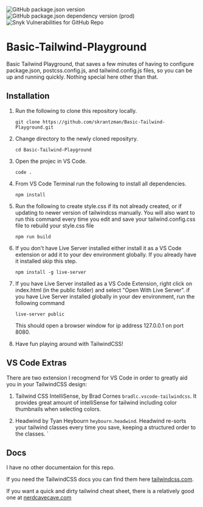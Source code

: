 ![GitHub package.json version](https://img.shields.io/github/package-json/v/skrantzman/Basic-Tailwind-Playground?logo=github) &ensp;
![GitHub package.json dependency version (prod)](https://img.shields.io/github/package-json/dependency-version/skrantzman/Basic-Tailwind-Playground/tailwindcss?color=38B2AC&logo=tailwind-css) &ensp;
![Snyk Vulnerabilities for GitHub Repo](https://img.shields.io/snyk/vulnerabilities/github/skrantzman/dnn_tailwind?logo=Snyk)

# Basic-Tailwind-Playground

Basic Tailwind Playground, that saves a few minutes of having to configure package.json, postcss.config.js, and tailwind.config.js files, so you can be up and running quickly. Nothing special here other than that.

## Installation

1. Run the following to clone this repository locally.

   ```
   git clone https://github.com/skrantzman/Basic-Tailwind-Playground.git
   ```
2. Change directory to the newly cloned reposityry.
   ```
   cd Basic-Tailwind-Playground
   ```
3. Open the projec in VS Code.
   ```
   code .
   ```
4. From VS Code Terminal run the following to install all dependencies.

   ```
   npm install
   ```

5. Run the following to create style.css if its not already created, or if updating to newer version of tailwindcss manually. You will also want to run this command every time you edit and save your tailwind.config.css file to rebuild your style.css file

   ```
   npm run build
   ```

6. If you don't have Live Server installed either install it as a VS Code extension or add it to your dev environment globally. If you already have it installed skip this step.

   ```
   npm install -g live-server
   ```

7. If you have Live Server installed as a VS Code Extension, right click on index.html (in the public folder) and select "Open With Live Server". if you have Live Server installed globally in your dev environment, run the following command

   ```
   live-server public
   ```

   This should open a browser window for ip address 127.0.0.1 on port 8080.

8.  Have fun playing around with TailwindCSS!

## VS Code Extras

There are two extension I recogmend for VS Code in order to greatly aid you in your TailwindCSS design:

1. Tailwind CSS IntelliSense, by Brad Cornes `bradlc.vscode-tailwindcss`. It provides great amount of intelliSense for tailwind including color thumbnails when selecting colors.
   
2. Headwind by Tyan Heybourn `heybourn.headwind`. Headwind re-sorts your tailwind classes every time you save, keeping a structured order to the classes.
` 

## Docs

I have no other documentaion for this repo.

If you need the TailwindCSS docs you can find them here [tailwindcss.com](https://tailwindcss.com).

If you want a quick and dirty tailwind cheat sheet, there is a relatively good one at [nerdcavecave.com](https://nerdcave.com/tailwind-cheat-sheet)
